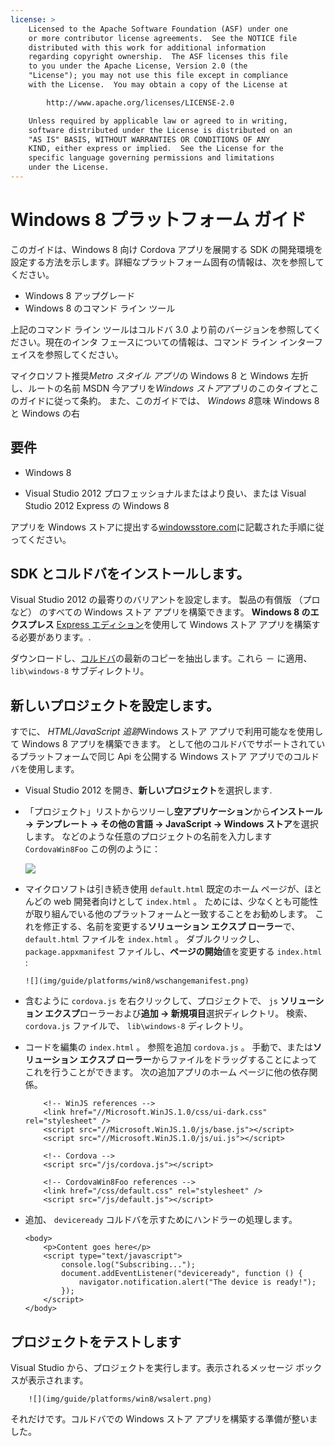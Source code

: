```yaml
---
license: >
    Licensed to the Apache Software Foundation (ASF) under one
    or more contributor license agreements.  See the NOTICE file
    distributed with this work for additional information
    regarding copyright ownership.  The ASF licenses this file
    to you under the Apache License, Version 2.0 (the
    "License"); you may not use this file except in compliance
    with the License.  You may obtain a copy of the License at

        http://www.apache.org/licenses/LICENSE-2.0

    Unless required by applicable law or agreed to in writing,
    software distributed under the License is distributed on an
    "AS IS" BASIS, WITHOUT WARRANTIES OR CONDITIONS OF ANY
    KIND, either express or implied.  See the License for the
    specific language governing permissions and limitations
    under the License.
---
```


# Windows 8 プラットフォーム ガイド

このガイドは、Windows 8 向け Cordova アプリを展開する SDK の開発環境を設定する方法を示します。詳細なプラットフォーム固有の情報は、次を参照してください。

*   Windows 8 アップグレード
*   Windows 8 のコマンド ライン ツール

上記のコマンド ライン ツールはコルドバ 3.0 より前のバージョンを参照してください。現在のインタ フェースについての情報は、コマンド ライン インターフェイスを参照してください。

マイクロソフト推奨*Metro スタイル アプリ*の Windows 8 と Windows 左折し、ルートの名前 MSDN 今アプリを*Windows ストア*アプリのこのタイプとこのガイドに従って条約。 また、このガイドでは、 *Windows 8*意味 Windows 8 と Windows の右

## 要件

*   Windows 8

*   Visual Studio 2012 プロフェッショナルまたはより良い、または Visual Studio 2012 Express の Windows 8

アプリを Windows ストアに提出する[windowsstore.com][1]に記載された手順に従ってください。

 [1]: http://www.windowsstore.com/

## SDK とコルドバをインストールします。

Visual Studio 2012 の最寄りのバリアントを設定します。 製品の有償版 （プロなど） のすべての Windows ストア アプリを構築できます。 **Windows 8 のエクスプレス** [Express エディション][2]を使用して Windows ストア アプリを構築する必要があります。.

 [2]: http://www.microsoft.com/visualstudio/eng/products/visual-studio-express-products

ダウンロードし、[コルドバ][3]の最新のコピーを抽出します。これら － に適用、 `lib\windows-8` サブディレクトリ。

 [3]: http://phonegap.com/download

## 新しいプロジェクトを設定します。

すでに、 *HTML/JavaScript 追跡*Windows ストア アプリで利用可能なを使用して Windows 8 アプリを構築できます。 として他のコルドバでサポートされているプラットフォームで同じ Api を公開する Windows ストア アプリでのコルドバを使用します。

*   Visual Studio 2012 を開き、**新しいプロジェクト**を選択します.

*   「プロジェクト」リストからツリーし**空アプリケーション**から**インストール → テンプレート → その他の言語 → JavaScript → Windows ストア**を選択します。 などのような任意のプロジェクトの名前を入力します `CordovaWin8Foo` この例のように：
    
    ![][4]

*   マイクロソフトは引き続き使用 `default.html` 既定のホーム ページが、ほとんどの web 開発者向けとして `index.html` 。 ためには、少なくとも可能性が取り組んでいる他のプラットフォームと一致することをお勧めします。 これを修正する、名前を変更する**ソリューション エクスプ ローラー**で、 `default.html` ファイルを `index.html` 。 ダブルクリックし、 `package.appxmanifest` ファイルし、**ページの開始**値を変更する `index.html` :
    
        ![](img/guide/platforms/win8/wschangemanifest.png)
        

*   含むように `cordova.js` を右クリックして、プロジェクトで、 `js` **ソリューション エクスプ**ローラーおよび**追加 → 新規項目**選択ディレクトリ。 検索、 `cordova.js` ファイルで、 `lib\windows-8` ディレクトリ。

*   コードを編集の `index.html` 。 参照を追加 `cordova.js` 。 手動で、または**ソリューション エクスプ ローラー**からファイルをドラッグすることによってこれを行うことができます。 次の追加アプリのホーム ページに他の依存関係。
    
            <!-- WinJS references -->
            <link href="//Microsoft.WinJS.1.0/css/ui-dark.css" rel="stylesheet" />
            <script src="//Microsoft.WinJS.1.0/js/base.js"></script>
            <script src="//Microsoft.WinJS.1.0/js/ui.js"></script>
        
            <!-- Cordova -->
            <script src="/js/cordova.js"></script>
        
            <!-- CordovaWin8Foo references -->
            <link href="/css/default.css" rel="stylesheet" />
            <script src="/js/default.js"></script>
        

*   追加、 `deviceready` コルドバを示すためにハンドラーの処理します。
    
        <body>
            <p>Content goes here</p>
            <script type="text/javascript">
                console.log("Subscribing...");
                document.addEventListener("deviceready", function () {
                    navigator.notification.alert("The device is ready!");
                });
            </script>
        </body>
        

 [4]: img/guide/platforms/win8/wsnewproject.png

## プロジェクトをテストします

Visual Studio から、プロジェクトを実行します。表示されるメッセージ ボックスが表示されます。

        ![](img/guide/platforms/win8/wsalert.png)
    

それだけです。コルドバでの Windows ストア アプリを構築する準備が整いました。